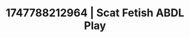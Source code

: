 ---
categories:
- Double penetration
- Erotic voice acting
- Nighttime romance
- Heat of the moment
- Hands-on body
image: /assets/images/1747788212964.jpg
layout: post
seo:
  description: Featured content with artistic Scat Fetish, ABDL Play. HD images available.
  keywords: Scat Fetish, ABDL Play
  og_image: /assets/images/1747788212964.jpg
  schema_type: VisualArtwork
tags:
- '#1747788212964'
- ABDL Play
- Scat Fetish
title: 1747788212964 | Scat Fetish ABDL Play
---